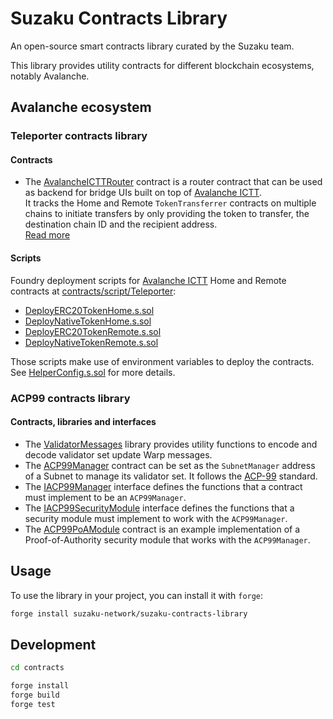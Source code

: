 # Suzaku Contracts Library

An open-source smart contracts library curated by the Suzaku team.

This library provides utility contracts for different blockchain ecosystems, notably Avalanche.

## Avalanche ecosystem

### Teleporter contracts library

#### Contracts

- The [AvalancheICTTRouter](contracts/src/contracts/Teleporter/AvalancheICTTRouter.sol) contract is a router contract that can be used as backend for bridge UIs built on top of [Avalanche ICTT](https://github.com/ava-labs/avalanche-interchain-token-transfer).  
  It tracks the Home and Remote `TokenTransferrer` contracts on multiple chains to initiate transfers by only providing the token to transfer, the destination chain ID and the recipient address.  
  [Read more](contracts/src/contracts/Teleporter/README.md)

#### Scripts

Foundry deployment scripts for [Avalanche ICTT](https://github.com/ava-labs/avalanche-interchain-token-transfer) Home and Remote contracts at [contracts/script/Teleporter](contracts/script/Teleporter):

- [DeployERC20TokenHome.s.sol](contracts/script/Teleporter/DeployERC20TokenHome.s.sol)
- [DeployNativeTokenHome.s.sol](contracts/script/Teleporter/DeployNativeTokenHome.s.sol)
- [DeployERC20TokenRemote.s.sol](contracts/script/Teleporter/DeployERC20TokenRemote.s.sol)
- [DeployNativeTokenRemote.s.sol](contracts/script/Teleporter/DeployNativeTokenRemote.s.sol)

Those scripts make use of environment variables to deploy the contracts. See [HelperConfig.s.sol](contracts/script/Teleporter/HelperConfig.s.sol) for more details.

### ACP99 contracts library

#### Contracts, libraries and interfaces

- The [ValidatorMessages](contracts/src/contracts/ACP99/ValidatorMessages.sol) library provides utility functions to encode and decode validator set update Warp messages.
- The [ACP99Manager](contracts/src/contracts/ACP99/ACP99Manager.sol) contract can be set as the `SubnetManager` address of a Subnet to manage its validator set. It follows the [ACP-99](https://github.com/Nuttymoon/ACPs/blob/validatorsetmanager-solidity-contract/ACPs/99-validatorsetmanager-contract/README.md) standard.
- The [IACP99Manager](contracts/src/interfaces/ACP99/IACP99Manager.sol) interface defines the functions that a contract must implement to be an `ACP99Manager`.
- The [IACP99SecurityModule](contracts/src/interfaces/ACP99/IACP99SecurityModule.sol) interface defines the functions that a security module must implement to work with the `ACP99Manager`.
- The [ACP99PoAModule](contracts/src/contracts/ACP99/SecurityModules/ACP99PoAModule.sol) contract is an example implementation of a Proof-of-Authority security module that works with the `ACP99Manager`.

## Usage

To use the library in your project, you can install it with `forge`:

```bash
forge install suzaku-network/suzaku-contracts-library
```

## Development

```bash
cd contracts

forge install
forge build
forge test
```

